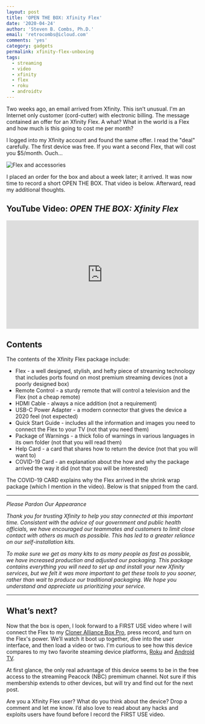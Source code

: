 ```yaml
---
layout: post
title: 'OPEN THE BOX: Xfinity Flex'
date: '2020-04-24'
author: 'Steven B. Combs, Ph.D.'
email: 'retrocombs@icloud.com'
comments: 'yes'
category: gadgets
permalink: xfinity-flex-unboxing
tags:
  - streaming
  - video
  - xfinity
  - flex
  - roku
  - androidtv
---
```


Two weeks ago, an email arrived from Xfinity. This isn’t unusual. I'm an Internet only customer (cord-cutter) with electronic billing. The message contained an offer for an Xfinity Flex. A what? What in the world is a Flex and how much is this going to cost me per month?

I logged into my Xfinity account and found the same offer. I read the "deal" carefully. The first device was free. If you want a second Flex, that will cost you $5/month. Ouch...

![Flex and accessories](/images/posts/2020-04-24-boxopen-xfinity-flex.jpg)

I placed an order for the box and about a week later; it arrived. It was now time to record a short OPEN THE BOX. That video is below. Afterward, read my additional thoughts.

## YouTube Video: *OPEN THE BOX: Xfinity Flex*

<div style="position:relative;padding-top:56.25%;">
<p><iframe src="https://www.youtube.com/embed/GLioKkFlrqM" frameborder="0" allowfullscreen style="position:absolute;top:0;left:0;width:100%;height:100%;"></iframe></p>
</div>

## Contents

The contents of the Xfinity Flex package include:

* Flex - a well designed, stylish, and hefty piece of streaming technology that includes ports found on most premium streaming devices (not a poorly designed box)
* Remote Control - a sturdy remote that will control a television and the Flex (not a cheap remote)
* HDMI Cable - always a nice addition (not a requirement)
* USB-C Power Adapter - a modern connector that gives the device a 2020 feel (not expected)
* Quick Start Guide - includes all the information and images you need to connect the Flex to your TV (not that you need them)
* Package of Warnings - a thick folio of warnings in various languages in its own folder (not that you will read them)
* Help Card - a card that shares how to return the device (not that you will want to)
* COVID-19 Card - an explanation about the how and why the package arrived the way it did (not that you will be interested)

The COVID-19 CARD explains why the Flex arrived in the shrink wrap package (which I mention in the video). Below is that snipped from the card.

***

*Please Pardon Our Appearance*

*Thank you for trusting Xfinity to help you stay connected at this important time. Consistent with the advice of our government and public health officials, we have encouraged our teammates and customers to limit close contact with others as much as possible. This has led to a greater reliance on our self-installation kits.*

*To make sure we get as many kits to as many people as fast as possible, we have increased production and adjusted our packaging. This package contains everything you will need to set up and install your new Xfinity services, but we felt it was more important to get these tools to you sooner, rather than wait to produce our traditional packaging. We hope you understand and appreciate us prioritizing your service.*

***

## What’s next?

Now that the box is open, I look forward to a FIRST USE video where I will connect the Flex to my [Cloner Alliance Box Pro](https://www.stevencombs.com/gadgets/2020/04/21/firstuse-cloner-box-pro.html), press record, and turn on the Flex's power. We’ll watch it boot up together, dive into the user interface, and then load a video or two. I'm curious to see how this device compares to my two favorite steaming device platforms, [Roku](https://amzn.to/2Kx2unj) and [Android TV](https://amzn.to/2x2QYwH).

At first glance, the only real advantage of this device seems to be in the free access to the streaming Peacock (NBC) premimum channel. Not sure if this membership extends to other devices, but will try and find out for the next post.

Are you a Xfinity Flex user? What do you think about the device? Drop a comment and let me know. I’d also love to read about any hacks and exploits users have found before I record the FIRST USE video.
